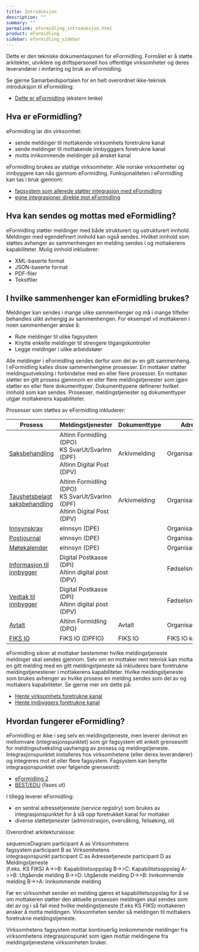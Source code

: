 ```yaml
---
title: Introduksjon
description: ""
summary: ""
permalink: eformidling_introduksjon.html
product: eFormidling
sidebar: eformidling_sidebar
---
```


Dette er den tekniske dokumentasjonen for eFormidling. Formålet er å støtte arkitekter, utviklere og driftspersonell hos
offentlige virksomheter og deres leverandører i innføring og bruk av eFormidling.

Se gjerne Samarbeidsportalen for en helt overordnet ikke-teknisk introduksjon til eFormidling:

- [Dette er eFormidling](https://samarbeid.digdir.no/eformidling/dette-er-eformidling/46) (ekstern lenke)

## Hva er eFormidling?
eFormidling lar din virksomhet:
- sende meldinger til mottakende virksomhets foretrukne kanal
- sende meldinger til mottakende innbygggers foretrukne kanal
- motta innkommende meldinger på ønsket kanal

eFormidling brukes av statlige virksomheter. Alle norske virksomheter og innbyggere kan nås gjennom eFormidling.
Funksjonaliteten i eFormidling kan tas i bruk gjennom:

- [fagsystem som allerede støtter integrasjon med eFormidling](todo.html)
- [egne integrasjoner direkte mot eFormidling](todo.html)

## Hva kan sendes og mottas med eFormidling?
eFormidling støtter meldinger med både strukturert og ustrukturert innhold. Meldinger med egendefinert innhold kan også
sendes. Hvilket innhold som støttes avhenger av sammenhengen en melding sendes i og mottakerens kapabiliteter. Mulig
innhold inkluderer:

- XML-baserte format
- JSON-baserte format
- PDF-filer
- Tekstfiler

## I hvilke sammenhenger kan eFormidling brukes?
Meldinger kan sendes i mange ulike sammenhenger og må i mange tilfeller behandles ulikt avhengig av sammenhengen. For
eksempel vil mottakeren i noen sammenhenger ønske å:

- Rute meldinger til ulike fagsystem
- Knytte enkelte meldinger til strengere tilgangskontroller
- Legge meldinger i ulike arbeidskøer 

Alle meldinger i eFormidling sendes derfor som del av en gitt sammenheng. I eFormidling kalles disse sammenhengene
prosesser. En mottaker støtter meldingsutveksling i forbindelse med en eller flere prosesser. En mottaker støtter en
gitt prosess gjennnom en eller flere meldingstjenester som igjen støtter en eller flere dokumenttyper. Dokumenttypene
definerer hvilket innhold som kan sendes. Prosesser, meldingstjenester og dokumenttyper utgjør mottakerens
kapabiliteter.

Prosesser som støttes av eFormidling inkluderer:

| Prosess                                                                                           | Meldingstjenester                                                                  | Dokumenttype | Adressering         |
| ------------------------------------------------------------------------------------------------- | -----------------------------------------------------------------------------------| ------------ | ------------------- |
| [Saksbehandling](eformidling_funksjonalitet_saksbehandling.html)                                  | Altinn Formidling (DPO)<br>KS SvarUt/SvarInn (DPF)<br>Altinn Digital Post (DPV)    | Arkivmelding | Organisasjonsnummer |
| [Taushetsbelagt<br>saksbehandling](eformidling_funksjonalitet_taushetsbelagt_saksbehandling.html) | Altinn Formidling (DPO)<br>KS SvarUt/SvarInn (DPF)<br>Altinn Digital Post (DPV)    | Arkivmelding | Organisasjonsnummer |
| [Innsynskrav](eformidling_funksjonalitet_innsynskrav.html)                                        | eInnsyn (DPE)                                                                      |              | Organisasjonsnummer |
| [Postjournal](eformidling_funksjonalitet_postjournal.html)                                        | eInnsyn (DPE)                                                                      |              | Organisasjonsnummer |
| [Møtekalender](eformidling_funksjonalitet_motekalender.html)                                      | eInnsyn (DPE)                                                                      |              | Organisasjonsnummer |
| [Informasjon til innbygger](eformidling_funksjonalitet_informasjon_til_innbygger.html)            | Digital Postkasse (DPI)<br>Altinn digital post (DPV)                               |              | Fødselsnummer       |
| [Vedtak til innbygger](eformidling_funksjonalitet_vedtak_til_innbygger.html)                      | Digital Postkasse (DPI)<br>Altinn digital post (DPV)                               |              | Fødselsnummer       |
| [Avtalt](eformidling_funksjonalitet_avtalt.html)                                                  | Altinn Formidling (DPO)                                                            | Avtalt       | Organisasjonsnummer |
| [FIKS IO](eformidling_funksjonalitet_fiks_io.html)                                                | FIKS IO (DPFIO)                                                                    | FIKS IO      | FIKS IO kontonummer |

eFormidling sikrer at mottaker bestemmer hvilke meldingstjeneste meldinger skal sendes gjennom. Selv om en mottaker
rent teknisk kan motta en gitt melding med en gitt meldingstjeneste så inkluderes bare foretrukne meldingstjenestener i
mottakerens kapabiliteter. Hvilke meldingstjeneste som brukes avhenger av hvilke prosess en melding sendes som del av og
mottakers kapabiliteter. Se gjerne mer om dette på:

- [Hente virksomhets foretrukne kanal](eformidling_funksjonalitet_hente_virksomhets_foretrukne_kanal.html)
- [Hente innbyggers foretrukne kanal](eformidling_funksjonalitet_hente_innbyggers_foretrukne_kanal.html)

## Hvordan fungerer eFormidling?

eFormidling er ikke i seg selv en meldingstjeneste, men leverer derimot en mellomvare (integrasjonspunktet) som gir
fagsystem ett enkelt grensesnitt for meldingsutveksling uavhengig av prosess og meldingstjeneste. Integrasjonspunktet
installeres hos virksomhetene (eller deres leverandører) og integreres mot et eller flere fagsystem. Fagsystem kan
benytte integrasjonspunktet over følgende grensesnitt:

- [eFormidling 2](eformidling_utvikling_api_eformidling2.html)
- [BEST/EDU](eformidling_utvikling_api_bestedu.html) (fases ut)

I tillegg leverer eFormidling:

- en sentral adressetjeneste (service registry) som brukes av integrasjonspunktet for å slå opp foretrukket kanal for 
  mottaker
- diverse støttetjenester (administrasjon, overvåking, feilsøking, ol)

Overordnet arkitekturskisse:
<div class="mermaid">
sequenceDiagram
participant A as Virksomhetens<br>fagsystem
participant B as Virksomhetens<br>integrasjonspunkt
participant C as Adressetjeneste
participant D as Meldingstjeneste<br>(f.eks. KS FIKS)
A->>B: Kapabilitetsoppslag
B->>C: Kapabilitetsoppslag
A->>B: Utgående melding
B->>D: Utgående melding
D->>B: Innkommende melding
B->>A: Innkommende melding
</div>

Før en virksomhet sender en melding gjøres et kapabilitetsoppslag for å se om mottakeren støtter den aktuelle prosessen
meldingen skal sendes som del av og i så fall med hvilke meldingstjeneste (f.eks KS FIKS) mottakeren ønsker å motta
meldingen. Virksomheten sender så meldingen til mottakers foretrukne meldingstjeneste.

Virksomhetens fagsystem mottar kontinuerlig innkommende meldinger fra virksomhetens integrasjonspunkt som igjen mottar
meldingene fra meldingstjenestene virksomheten bruker.

